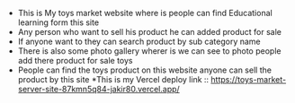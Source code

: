 * This is My toys market website where is people can find Educational learning form this site
* Any person who want to sell his product he can added product for sale
* If anyone want to they can search product by sub category name 
* There is also some photo gallery wherer is we can see to photo people add there product for sale toys
* People can find the toys product on this website anyone can sell the product by this site 
*This is my Vercel deploy link ::    https://toys-market-server-site-87kmn5q84-jakir80.vercel.app/
